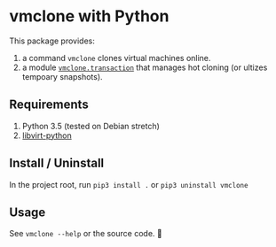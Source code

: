 # vmclone with Python

This package provides:
1. a command `vmclone` clones virtual machines online.
2. a module [`vmclone.transaction`](vmclone/transaction.py) that manages hot cloning (or ultizes tempoary snapshots).

## Requirements
1. Python 3.5 (tested on Debian stretch)
2. [libvirt-python](https://github.com/libvirt/libvirt-python)

## Install / Uninstall
In the project root, run `pip3 install .` or `pip3 uninstall vmclone`

## Usage
See `vmclone --help` or the source code. :see_no_evil:



